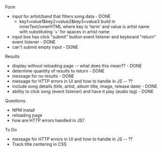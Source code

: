 Form
- input for artist/band that filters song data - DONE
    - key1=value1&key2=value2&key3=value3 build in innerText/innerHTML where key is 'term' and value is artist name with substituting '+' for spaces in artist name
- input box has click "submit" button event listener and keyboard "return" event listener - DONE
- can't submit empty input - DONE

Results
- display without reloading page -- what does this mean?? - DONE
- determine quantity of results to return - DONE
- message for no results - DONE
- message for HTTP errors in UI and how to handle in JS -- ??
- include song details (title, artist, album title, image, release date) - DONE
- ability to click song (event listener) and have it play (audio tag) - DONE

Questions
- NPM install
- reloading page
- how are HTTP errors handled in JS?

To Do
- message for HTTP errors in UI and how to handle in JS -- ??
- Track title centering in CSS